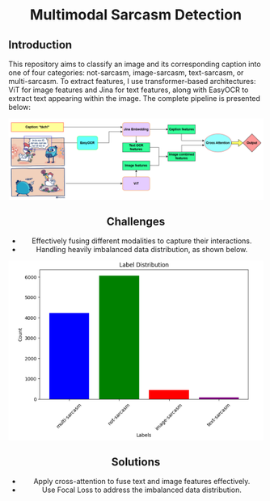 <div align="center">
    <h1>Multimodal Sarcasm Detection</h1>
</div>

## **Introduction**

This repository aims to classify an image and its corresponding caption into one of four categories: not-sarcasm, image-sarcasm, text-sarcasm, or multi-sarcasm. To extract features, I use transformer-based architectures: ViT for image features and Jina for text features, along with EasyOCR to extract text appearing within the image. The complete pipeline is presented below: 

<a align="center">
    <img src="assets/pipeline.png" align="center">

## **Challenges**
* Effectively fusing different modalities to capture their interactions.
* Handling heavily imbalanced data distribution, as shown below.

<a align="center">
    <img src="assets/Screenshot 2025-03-01 225440.png" align="center"> 

## **Solutions**
* Apply cross-attention to fuse text and image features effectively.
* Use Focal Loss to address the imbalanced data distribution.
